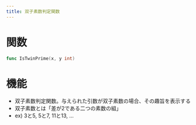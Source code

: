 ```yaml
---
title: 双子素数判定関数
---
```

# 関数
```go
func IsTwinPrime(x, y int)
```

# 機能
- 双子素数判定関数。与えられた引数が双子素数の場合、その趣旨を表示する
- 双子素数とは「差が2である二つの素数の組」
- ex) 3と5, 5と7, 11と13, ...